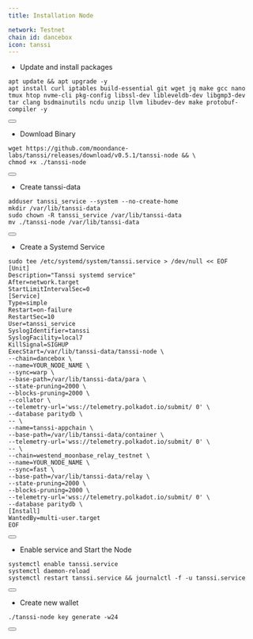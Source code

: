 ```yaml
---
title: Installation Node

network: Testnet
chain id: dancebox
icon: tanssi
---
```


- Update and install packages

<div class="code-block-wrapper">
  <pre><code>apt update && apt upgrade -y
apt install curl iptables build-essential git wget jq make gcc nano tmux htop nvme-cli pkg-config libssl-dev libleveldb-dev libgmp3-dev tar clang bsdmainutils ncdu unzip llvm libudev-dev make protobuf-compiler -y</code></pre>
  <button class="copy-btn"><i class="fas fa-copy"></i></button>
</div>

- Download Binary

<div class="code-block-wrapper">
  <pre><code>wget https://github.com/moondance-labs/tanssi/releases/download/v0.5.1/tanssi-node && \
chmod +x ./tanssi-node</code></pre>
  <button class="copy-btn"><i class="fas fa-copy"></i></button>
</div>

- Create tanssi-data

<div class="code-block-wrapper">
  <pre><code>adduser tanssi_service --system --no-create-home
mkdir /var/lib/tanssi-data
sudo chown -R tanssi_service /var/lib/tanssi-data
mv ./tanssi-node /var/lib/tanssi-data</code></pre>
  <button class="copy-btn"><i class="fas fa-copy"></i></button>
</div>

- Create a Systemd Service

<div class="code-block-wrapper">
  <pre><code>sudo tee /etc/systemd/system/tanssi.service > /dev/null &lt;&lt; EOF
[Unit]
Description="Tanssi systemd service"
After=network.target
StartLimitIntervalSec=0
[Service]
Type=simple
Restart=on-failure
RestartSec=10
User=tanssi_service
SyslogIdentifier=tanssi
SyslogFacility=local7
KillSignal=SIGHUP
ExecStart=/var/lib/tanssi-data/tanssi-node \
--chain=dancebox \
--name=YOUR_NODE_NAME \
--sync=warp \
--base-path=/var/lib/tanssi-data/para \
--state-pruning=2000 \
--blocks-pruning=2000 \
--collator \
--telemetry-url='wss://telemetry.polkadot.io/submit/ 0' \
--database paritydb \
-- \
--name=tanssi-appchain \
--base-path=/var/lib/tanssi-data/container \
--telemetry-url='wss://telemetry.polkadot.io/submit/ 0' \
-- \
--chain=westend_moonbase_relay_testnet \
--name=YOUR_NODE_NAME \
--sync=fast \
--base-path=/var/lib/tanssi-data/relay \
--state-pruning=2000 \
--blocks-pruning=2000 \
--telemetry-url='wss://telemetry.polkadot.io/submit/ 0' \
--database paritydb \
[Install]
WantedBy=multi-user.target
EOF</code></pre>
  <button class="copy-btn"><i class="fas fa-copy"></i></button>
</div>

- Enable service and Start the Node

<div class="code-block-wrapper">
  <pre><code>systemctl enable tanssi.service
systemctl daemon-reload
systemctl restart tanssi.service && journalctl -f -u tanssi.service</code></pre>
  <button class="copy-btn"><i class="fas fa-copy"></i></button>
</div>

- Create new wallet

<div class="code-block-wrapper">
  <pre><code>./tanssi-node key generate -w24</code></pre>
  <button class="copy-btn"><i class="fas fa-copy"></i></button>
</div>

<script>
    document.addEventListener('DOMContentLoaded', function () {
      document.querySelectorAll('.code-block-wrapper').forEach(wrapper => {
        const button = wrapper.querySelector('.copy-btn');
        const code = wrapper.querySelector('pre code');
    
        if (button && code) {
          button.addEventListener('click', () => {
            // Gunakan navigator.clipboard.writeText untuk metode yang lebih modern
            navigator.clipboard.writeText(code.textContent)
              .then(() => {
                button.innerHTML = '<i class="fas fa-check"></i>';
                setTimeout(() => button.innerHTML = '<i class="fas fa-copy"></i>', 2000);
              })
              .catch(err => {
                console.error('Failed to copy: ', err);
                // Untuk fallback jika navigator.clipboard.writeText gagal
                const range = document.createRange();
                range.selectNode(code);
                window.getSelection().removeAllRanges();
                window.getSelection().addRange(range);
                document.execCommand('copy');
                window.getSelection().removeAllRanges();
                button.innerHTML = '<i class="fas fa-check"></i>';
                setTimeout(() => button.innerHTML = '<i class="fas fa-copy"></i>', 2000);
              });
          });
        }
      });
    });
    </script>
